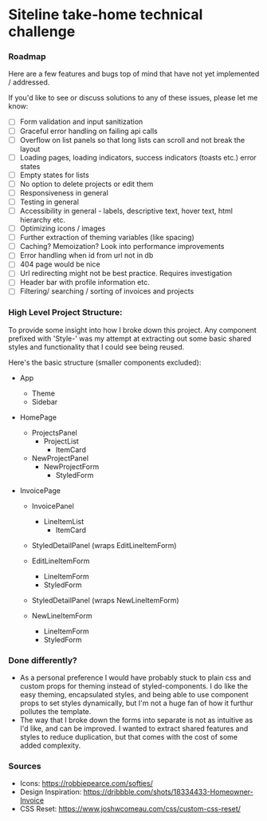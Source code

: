 # Siteline take-home technical challenge

### Roadmap

Here are a few features and bugs top of mind that have not yet implemented / addressed.

If you'd like to see or discuss solutions to any of these issues, please let me know:

- [ ] Form validation and input sanitization
- [ ] Graceful error handling on failing api calls
- [ ] Overflow on list panels so that long lists can scroll and not break the layout
- [ ] Loading pages, loading indicators, success indicators (toasts etc.) error states
- [ ] Empty states for lists
- [ ] No option to delete projects or edit them
- [ ] Responsiveness in general
- [ ] Testing in general
- [ ] Accessibility in general - labels, descriptive text, hover text, html hierarchy etc.
- [ ] Optimizing icons / images
- [ ] Further extraction of theming variables (like spacing)
- [ ] Caching? Memoization? Look into performance improvements
- [ ] Error handling when id from url not in db
- [ ] 404 page would be nice
- [ ] Url redirecting might not be best practice. Requires investigation
- [ ] Header bar with profile information etc.
- [ ] Filtering/ searching / sorting of invoices and projects

### High Level Project Structure:

To provide some insight into how I broke down this project. Any component prefixed with 'Style-' was my attempt at extracting out some basic shared styles and functionality that I could see being reused.

Here's the basic structure (smaller components excluded):

- App

  - Theme
  - Sidebar

- HomePage

  - ProjectsPanel
    - ProjectList
      - ItemCard
  - NewProjectPanel
    - NewProjectForm
      - StyledForm

- InvoicePage

  - InvoicePanel
    - LineItemList
      - ItemCard
  - StyledDetailPanel (wraps EditLineItemForm)

  - EditLineItemForm
    - LineItemForm
    - StyledForm
  - StyledDetailPanel (wraps NewLineItemForm)

  - NewLineItemForm
    - LineItemForm
    - StyledForm

### Done differently?

- As a personal preference I would have probably stuck to plain css and custom props for theming instead of styled-components. I do like the easy theming, encapsulated styles, and being able to use component props to set styles dynamically, but I'm not a huge fan of how it furthur pollutes the template.
- The way that I broke down the forms into separate is not as intuitive as I'd like, and can be improved. I wanted to extract shared features and styles to reduce duplication, but that comes with the cost of some added complexity.

### Sources

- Icons: https://robbiepearce.com/softies/
- Design Inspiration: https://dribbble.com/shots/18334433-Homeowner-Invoice
- CSS Reset: https://www.joshwcomeau.com/css/custom-css-reset/
